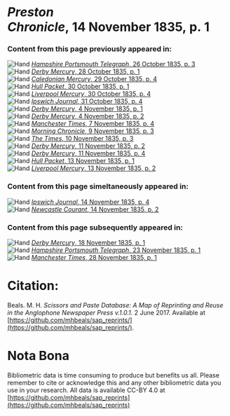 # *Preston Chronicle*, 14 November 1835, p. 1  
  
### Content from this page previously appeared in:  
![Hand](http://scissorsandpaste.net/wp-content/uploads/2017/06/smallhandpointer.png) [*Hampshire Portsmouth Telegraph*, 26 October 1835, p. 3](https://mhbeals.github.io/sap_html/Hampshire-Portsmouth-Telegraph/Hampshire-Portsmouth-Telegraph-26-October-1835-p-3)  
![Hand](http://scissorsandpaste.net/wp-content/uploads/2017/06/smallhandpointer.png) [*Derby Mercury*, 28 October 1835, p. 1](https://mhbeals.github.io/sap_html/Derby-Mercury/Derby-Mercury-28-October-1835-p-1)  
![Hand](http://scissorsandpaste.net/wp-content/uploads/2017/06/smallhandpointer.png) [*Caledonian Mercury*, 29 October 1835, p. 4](https://mhbeals.github.io/sap_html/Caledonian-Mercury/Caledonian-Mercury-29-October-1835-p-4)  
![Hand](http://scissorsandpaste.net/wp-content/uploads/2017/06/smallhandpointer.png) [*Hull Packet*, 30 October 1835, p. 1](https://mhbeals.github.io/sap_html/Hull-Packet/Hull-Packet-30-October-1835-p-1)  
![Hand](http://scissorsandpaste.net/wp-content/uploads/2017/06/smallhandpointer.png) [*Liverpool Mercury*, 30 October 1835, p. 4](https://mhbeals.github.io/sap_html/Liverpool-Mercury/Liverpool-Mercury-30-October-1835-p-4)  
![Hand](http://scissorsandpaste.net/wp-content/uploads/2017/06/smallhandpointer.png) [*Ipswich Journal*, 31 October 1835, p. 4](https://mhbeals.github.io/sap_html/Ipswich-Journal/Ipswich-Journal-31-October-1835-p-4)  
![Hand](http://scissorsandpaste.net/wp-content/uploads/2017/06/smallhandpointer.png) [*Derby Mercury*, 4 November 1835, p. 1](https://mhbeals.github.io/sap_html/Derby-Mercury/Derby-Mercury-4-November-1835-p-1)  
![Hand](http://scissorsandpaste.net/wp-content/uploads/2017/06/smallhandpointer.png) [*Derby Mercury*, 4 November 1835, p. 2](https://mhbeals.github.io/sap_html/Derby-Mercury/Derby-Mercury-4-November-1835-p-2)  
![Hand](http://scissorsandpaste.net/wp-content/uploads/2017/06/smallhandpointer.png) [*Manchester Times*, 7 November 1835, p. 4](https://mhbeals.github.io/sap_html/Manchester-Times/Manchester-Times-7-November-1835-p-4)  
![Hand](http://scissorsandpaste.net/wp-content/uploads/2017/06/smallhandpointer.png) [*Morning Chronicle*, 9 November 1835, p. 3](https://mhbeals.github.io/sap_html/Morning-Chronicle/Morning-Chronicle-9-November-1835-p-3)  
![Hand](http://scissorsandpaste.net/wp-content/uploads/2017/06/smallhandpointer.png) [*The Times*, 10 November 1835, p. 3](https://mhbeals.github.io/sap_html/The-Times/The-Times-10-November-1835-p-3)  
![Hand](http://scissorsandpaste.net/wp-content/uploads/2017/06/smallhandpointer.png) [*Derby Mercury*, 11 November 1835, p. 2](https://mhbeals.github.io/sap_html/Derby-Mercury/Derby-Mercury-11-November-1835-p-2)  
![Hand](http://scissorsandpaste.net/wp-content/uploads/2017/06/smallhandpointer.png) [*Derby Mercury*, 11 November 1835, p. 4](https://mhbeals.github.io/sap_html/Derby-Mercury/Derby-Mercury-11-November-1835-p-4)  
![Hand](http://scissorsandpaste.net/wp-content/uploads/2017/06/smallhandpointer.png) [*Hull Packet*, 13 November 1835, p. 1](https://mhbeals.github.io/sap_html/Hull-Packet/Hull-Packet-13-November-1835-p-1)  
![Hand](http://scissorsandpaste.net/wp-content/uploads/2017/06/smallhandpointer.png) [*Liverpool Mercury*, 13 November 1835, p. 2](https://mhbeals.github.io/sap_html/Liverpool-Mercury/Liverpool-Mercury-13-November-1835-p-2)  
  
### Content from this page simeltaneously appeared in:  
![Hand](http://scissorsandpaste.net/wp-content/uploads/2017/06/smallhandpointer.png) [*Ipswich Journal*, 14 November 1835, p. 4](https://mhbeals.github.io/sap_html/Ipswich-Journal/Ipswich-Journal-14-November-1835-p-4)  
![Hand](http://scissorsandpaste.net/wp-content/uploads/2017/06/smallhandpointer.png) [*Newcastle Courant*, 14 November 1835, p. 2](https://mhbeals.github.io/sap_html/Newcastle-Courant/Newcastle-Courant-14-November-1835-p-2)  
  
### Content from this page subsequently appeared in:  
![Hand](http://scissorsandpaste.net/wp-content/uploads/2017/06/smallhandpointer.png) [*Derby Mercury*, 18 November 1835, p. 1](https://mhbeals.github.io/sap_html/Derby-Mercury/Derby-Mercury-18-November-1835-p-1)  
![Hand](http://scissorsandpaste.net/wp-content/uploads/2017/06/smallhandpointer.png) [*Hampshire Portsmouth Telegraph*, 23 November 1835, p. 1](https://mhbeals.github.io/sap_html/Hampshire-Portsmouth-Telegraph/Hampshire-Portsmouth-Telegraph-23-November-1835-p-1)  
![Hand](http://scissorsandpaste.net/wp-content/uploads/2017/06/smallhandpointer.png) [*Manchester Times*, 28 November 1835, p. 1](https://mhbeals.github.io/sap_html/Manchester-Times/Manchester-Times-28-November-1835-p-1)  


# Citation: 

Beals. M. H. *Scissors and Paste Database: A Map of Reprinting and Reuse in the Anglophone Newspaper Press v.1.0.1.* 2 June 2017. Available at [https://github.com/mhbeals/sap_reprints/](https://github.com/mhbeals/sap_reprints/). 

# Nota Bona

Bibliometric data is time consuming to produce but benefits us all. Please remember to cite or acknowledge this and any other bibliometric data you use in your research. All data is available CC-BY 4.0 at [https://github.com/mhbeals/sap_reprints](https://github.com/mhbeals/sap_reprints)